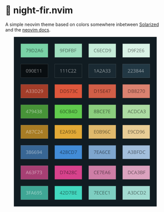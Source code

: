 # 🌲 night-fir.nvim

A simple neovim theme based on colors somewhere inbetween [Solarized](https://ethanschoonover.com/solarized/) and the [neovim docs](http://neovim.io/).

<div = style = "text-align: center;">
    <img src = "images/palette.svg" alt = "palette.svg" width = "450px">
</div>
